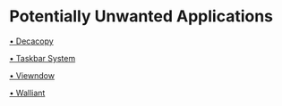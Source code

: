 # Potentially Unwanted Applications

[• Decacopy](https://d0pple33.github.io/BugLog/Decacopy.html)

[• Taskbar System](https://d0pple33.github.io/BugLog/TaskbarSys.html)

[• Viewndow](https://d0pple33.github.io/BugLog/Viewndow.html)

[• Walliant](https://d0pple33.github.io/BugLog/Walliant.html)
